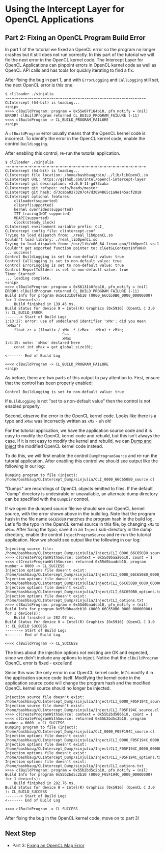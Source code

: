 # Using the Intercept Layer for OpenCL Applications

## Part 2: Fixing an OpenCL Program Build Error

In part 1 of the tutorial we fixed an OpenCL error so the program no longer crashes but it still does not run correctly.
In this part of the tutorial we will fix the next error in the OpenCL kernel code.
The Intercept Layer for OpenCL Applications can pinpoint errors in OpenCL kernel code as well as OpenCL API calls and has tools for quickly iterating to find a fix.

After fixing the bug in part 1, and with `ErrorLogging` and `CallLogging` still set, the next OpenCL error is this one:

```
$ cliloader ./sinjulia 
-=-=-=-=-=-=-=-=-=-=-=-=-=-=-=-=-=-=-=-=-=-=-=-=-=-=-=-=-=-=-=-=
CLIntercept (64-bit) is loading...
<snip>
>>>> clBuildProgram: program = 0x55e07f164b10, pfn_notify = (nil)
ERROR! clBuildProgram returned CL_BUILD_PROGRAM_FAILURE (-11)
<<<< clBuildProgram -> CL_BUILD_PROGRAM_FAILURE
<snip>
```

A `clBuildProgram` error usually means that the OpenCL kernel code is incorrect.
To identify the error in the OpenCL kernel code, enable the control `BuildLogging`.

After enabling this control, re-run the tutorial application.

```
$ cliloader ./sinjulia
-=-=-=-=-=-=-=-=-=-=-=-=-=-=-=-=-=-=-=-=-=-=-=-=-=-=-=-=-=-=-=-=
CLIntercept (64-bit) is loading...
CLIntercept file location: /home/bashbaug/bin/../lib/libOpenCL.so
CLIntercept URL: https://github.com/intel/opencl-intercept-layer
CLIntercept git description: v3.0.0-11-gd73caba
CLIntercept git refspec: refs/heads/master
CLIntercept git hash: d73caba0273207c47d3094865c1a9e145acf2018
CLIntercept optional features:
    cliloader(supported)
    cliprof(supported)
    kernel overrides(supported)
    ITT tracing(NOT supported)
    MDAPI(supported)
    clock(steady_clock)
CLIntercept environment variable prefix: CLI_
CLIntercept config file: clintercept.conf
Trying to load dispatch from: ./real_libOpenCL.so
Couldn't load library: ./real_libOpenCL.so
Trying to load dispatch from: /usr/lib/x86_64-linux-gnu/libOpenCL.so.1
Couldn't get exported function pointer to: clGetGLContextInfoKHR
... success!
Control BuildLogging is set to non-default value: true
Control CallLogging is set to non-default value: true
Control ErrorLogging is set to non-default value: true
Control ReportToStderr is set to non-default value: true
Timer Started!
... loading complete.
<snip>
>>>> clBuildProgram: program = 0x56131b0feb10, pfn_notify = (nil)
ERROR! clBuildProgram returned CL_BUILD_PROGRAM_FAILURE (-11)
Build Info for program 0x56131b0feb10 (0000_66C650B0_0000_00000000) for 1 device(s):
    Build finished in 139.45 ms.
Build Status for device 0 = Intel(R) Graphics [0x5916] (OpenCL C 3.0 ): CL_BUILD_ERROR
-------> Start of Build Log:
1:13:27: error: use of undeclared identifier 'xMx'; did you mean 'xMax'?
    float zr = (float)x / xMx  * (zMax - zMin) + zMin;
                          ^~~
                          xMax
1:4:15: note: 'xMax' declared here
    const int xMax = get_global_size(0);
              ^
<------- End of Build Log

<<<< clBuildProgram -> CL_BUILD_PROGRAM_FAILURE
<snip>
```

As before, there are two parts of this output to pay attention to.
First, ensure that the control has been properly enabled:

```
Control BuildLogging is set to non-default value: true
```

If `BuildLogging` is not "set to a non-default value" then the control is not enabled properly.

Second, observe the error in the OpenCL kernel code.
Looks like there is a typo and `xMax` was incorrectly written as `xMx` - uh oh!

For the tutorial application, we have the application source code and it is easy to modify the OpenCL kernel code and rebuild, but this isn't always the case.
If it is not easy to modify the kernel and rebuild, we can [Dump and Inject](https://github.com/intel/opencl-intercept-layer/blob/master/docs/injecting_programs.md) the modified OpenCL kernel code instead.

To do this, we will first enable the control `DumpProgramSource` and re-run the tutorial application.
After enabling this control we should see output like the following in our log:

```
Dumping program to file (inject): /home/bashbaug/CLIntercept_Dump/sinjulia/CLI_0000_66C650B0_source.cl
```

"Dumps" are recordings of OpenCL objects emitted to files.
If the default "dump" directory is undesirable or unavailable, an alternate dump directory can be specified with the `DumpDir` control.

If we open the dumped source file we should see our OpenCL kernel source, with the error shown above in the build log.
Note that the program hash in the file name `66C650B0` matches the program hash in the build log.
Let's fix the typo in the OpenCL kernel source in this file, by changing `xMx` to `xMax`.
After fixing the typo, save it in an `Inject` sub-directory in the dump directory, enable the control `InjectProgramSource` and re-run the tutorial application.
Now we should see output like the following in our log:

```
Injecting source file: /home/bashbaug/CLIntercept_Dump/sinjulia/Inject/CLI_0000_66C650B0_source.cl
>>>> clCreateProgramWithSource: context = 0x55d0baaa0510, count = 1
<<<< clCreateProgramWithSource: returned 0x55d0baadcb10, program number = 0000 -> CL_SUCCESS
Injection options file doesn't exist: /home/bashbaug/CLIntercept_Dump/sinjulia/Inject/CLI_0000_66C650B0_0000_00000000_options.txt
Injection options file doesn't exist: /home/bashbaug/CLIntercept_Dump/sinjulia/Inject/CLI_66C650B0_0000_00000000_options.txt
Injection options file doesn't exist: /home/bashbaug/CLIntercept_Dump/sinjulia/Inject/CLI_66C650B0_options.txt
Injection options file doesn't exist: /home/bashbaug/CLIntercept_Dump/sinjulia/Inject/CLI_options.txt
>>>> clBuildProgram: program = 0x55d0baadcb10, pfn_notify = (nil)
Build Info for program 0x55d0baadcb10 (0000_66C650B0_0000_00000000) for 1 device(s):
    Build finished in 282.97 ms.
Build Status for device 0 = Intel(R) Graphics [0x5916] (OpenCL C 3.0 ): CL_BUILD_SUCCESS
-------> Start of Build Log:
<------- End of Build Log

<<<< clBuildProgram -> CL_SUCCESS
```

The lines about the injection options not existing are OK and expected, since we didn't include any options to inject.
Notice that the `clBuildProgram` OpenCL error is fixed - excellent!

Since this was the only error in our OpenCL kernel code, let's modify it in the application source code itself.
Modifying the kernel code in the application source code will change the program hash and the modified OpenCL kernel source should no longer be injected.

```
Injection source file doesn't exist: /home/bashbaug/CLIntercept_Dump/sinjulia/Inject/CLI_0000_F05F194C_source.cl
Injection source file doesn't exist: /home/bashbaug/CLIntercept_Dump/sinjulia/Inject/CLI_F05F194C_source.cl
>>>> clCreateProgramWithSource: context = 0x55b2bd586510, count = 1
<<<< clCreateProgramWithSource: returned 0x55b2bd5c2b10, program number = 0000 -> CL_SUCCESS
Dumping program to file (inject): /home/bashbaug/CLIntercept_Dump/sinjulia/CLI_0000_F05F194C_source.cl
Injection options file doesn't exist: /home/bashbaug/CLIntercept_Dump/sinjulia/Inject/CLI_0000_F05F194C_0000_00000000_options.txt
Injection options file doesn't exist: /home/bashbaug/CLIntercept_Dump/sinjulia/Inject/CLI_F05F194C_0000_00000000_options.txt
Injection options file doesn't exist: /home/bashbaug/CLIntercept_Dump/sinjulia/Inject/CLI_F05F194C_options.txt
Injection options file doesn't exist: /home/bashbaug/CLIntercept_Dump/sinjulia/Inject/CLI_options.txt
>>>> clBuildProgram: program = 0x55b2bd5c2b10, pfn_notify = (nil)
Build Info for program 0x55b2bd5c2b10 (0000_F05F194C_0000_00000000) for 1 device(s):
    Build finished in 282.76 ms.
Build Status for device 0 = Intel(R) Graphics [0x5916] (OpenCL C 3.0 ): CL_BUILD_SUCCESS
-------> Start of Build Log:
<------- End of Build Log

<<<< clBuildProgram -> CL_SUCCESS
```

After fixing the bug in the OpenCL kernel code, move on to part 3!

## Next Step

* Part 3: [Fixing an OpenCL Map Error](part3.md)
